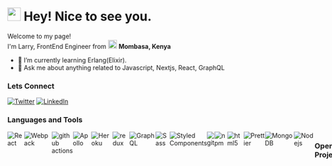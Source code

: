 <h1><img src="https://emojis.slackmojis.com/emojis/images/1531849430/4246/blob-sunglasses.gif?1531849430" width="30"/> Hey! Nice to see you.</h1>


<p>Welcome to my page! </br> I'm Larry, FrontEnd Engineer from <img src="https://flagcdn.com/32x24/ke.png" width="20"/> <b>Mombasa, Kenya</b>

- 🌱  I’m currently learning Erlang(Elixir).
- 💬  Ask me about anything related to Javascript, Nextjs, React, GraphQL


<h3>Lets Connect</h3>

<p><a href="https://twitter.com/miamilarry78" target="_blank"><img alt="Twitter" src="https://img.shields.io/badge/twitter-%231DA1F2.svg?&style=for-the-badge&logo=twitter&logoColor=white" /></a> <a href="https://www.linkedin.com/in/larrymiami/" target="_blank"><img alt="LinkedIn" src="https://img.shields.io/badge/linkedin-%230077B5.svg?&style=for-the-badge&logo=linkedin&logoColor=white" /></a>
</p>


<h3>Languages and Tools</h3>

<div style="display:flex; flex-direction: row">
  <img alt="React" src="https://img.shields.io/badge/-React-45b8d8?style=flat-square&logo=react&logoColor=white" />
  <img alt="Webpack" src="https://img.shields.io/badge/-Webpack-8DD6F9?style=flat-square&logo=webpack&logoColor=white" /> 
  <img alt="github actions" src="https://img.shields.io/badge/-Github_Actions-2088FF?style=flat-square&logo=github-actions&logoColor=white" />
  <img alt="Apollo" src="https://img.shields.io/badge/-Apollo%20GraphQL-311C87?style=flat-square&logo=apollo-graphql&logoColor=white" />
  <img alt="Heroku" src="https://img.shields.io/badge/-Heroku-430098?style=flat-square&logo=heroku&logoColor=white" />
  <img alt="redux" src="https://img.shields.io/badge/-Redux-764ABC?style=flat-square&logo=redux&logoColor=white" />
  <img alt="GraphQL" src="https://img.shields.io/badge/-GraphQL-E10098?style=flat-square&logo=graphql&logoColor=white" />
  <img alt="Sass" src="https://img.shields.io/badge/-Sass-CC6699?style=flat-square&logo=sass&logoColor=white" />
  <img alt="Styled Components" src="https://img.shields.io/badge/-Styled_Components-db7092?style=flat-square&logo=styled-components&logoColor=white" />
  <img alt="git" src="https://img.shields.io/badge/-Git-F05032?style=flat-square&logo=git&logoColor=white" />
  <img alt="npm" src="https://img.shields.io/badge/-NPM-CB3837?style=flat-square&logo=npm&logoColor=white" />
  <img alt="html5" src="https://img.shields.io/badge/-HTML5-E34F26?style=flat-square&logo=html5&logoColor=white" />
  <img alt="Prettier" src="https://img.shields.io/badge/-Prettier-F7B93E?style=flat-square&logo=prettier&logoColor=white" />
  <img alt="MongoDB" src="https://img.shields.io/badge/-MongoDB-13aa52?style=flat-square&logo=mongodb&logoColor=white" />
  <img alt="Nodejs" src="https://img.shields.io/badge/-Nodejs-43853d?style=flat-square&logo=Node.js&logoColor=white" />
  

<h3>OpenSource Projects</h3>

<table>
  <thead align="center">
    <tr border: none;>
      <td><b>🎁 Projects</b></td>
      <td><b>⭐ Stars</b></td>
      <td><b>📚 Forks</b></td>
      <td><b>🛎 Issues</b></td>
      <td><b>📬 Pull requests</b></td>
    </tr>
  </thead>
  <tbody>
  <tr>
      <td><a href="https://github.com/miami78/webpack5-react-boilerplate"><b>webpack5-react-boilerplate</b></a>
      </td>
      <td><img alt="Stars" src="https://img.shields.io/github/stars/miami78/webpack5-react-boilerplate?style=for-the-badge"/></td>
      <td><img alt="Forks" src="https://img.shields.io/github/forks/miami78/webpack5-react-boilerplate?style=for-the-badge"/></td>
      <td><img alt="Issues" src="https://img.shields.io/github/issues/miami78/webpack5-react-boilerplate?style=for-the-badge"/></td>
      <td><img alt="Pull Requests" src="https://img.shields.io/github/issues-pr/miami78/webpack5-react-boilerplate?style=for-the-badge"/></td>
    </tr>
    <tr>
      <td><a href="https://github.com/miami78/nextjs-starter-pack"><b>nextjs-starter-pack</b></a>
      </td>
      <td><img alt="Stars" src="https://img.shields.io/github/stars/miami78/nextjs-starter-pack?style=for-the-badge"/></td>
      <td><img alt="Forks" src="https://img.shields.io/github/forks/miami78/nextjs-starter-pack?label=FORKS&style=for-the-badge"/></td>
      <td><img alt="Issues" src="https://img.shields.io/github/issues/miami78/nextjs-starter-pack?label=ISSUES&style=for-the-badge"/></td>
      <td><img alt="Pull Requests" src="https://img.shields.io/github/issues-pr/miami78/nextjs-starter-pack?style=for-the-badge"/></td>
    </tr>
        <tr>
      <td><a href="https://github.com/miami78/nextjs-mui-boilerplate"><b>nextjs-starter-pack</b></a>
      </td>
      <td><img alt="Stars" src="https://img.shields.io/github/stars/miami78/nextjs-mui-boilerplate?style=for-the-badge"/></td>
      <td><img alt="Forks" src="https://img.shields.io/github/forks/miami78/nextjs-mui-boilerplate?label=FORKS&style=for-the-badge"/></td>
      <td><img alt="Issues" src="https://img.shields.io/github/issues/miami78/nextjs-mui-boilerplate?label=ISSUES&style=for-the-badge"/></td>
      <td><img alt="Pull Requests" src="https://img.shields.io/github/issues-pr/miami78/nextjs-mui-boilerplate?style=for-the-badge"/></td>
    </tr>
  <tbody>
</table>

![Miami's github stats](https://github-readme-stats.vercel.app/api?username=miami78)
